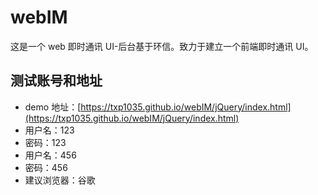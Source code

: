 # webIM

这是一个 web 即时通讯 UI-后台基于环信。致力于建立一个前端即时通讯 UI。

## 测试账号和地址

- demo 地址：[https://txp1035.github.io/webIM/jQuery/index.html](https://txp1035.github.io/webIM/jQuery/index.html)
- 用户名：123
- 密码：123
- 用户名：456
- 密码：456
- 建议浏览器：谷歌
